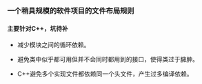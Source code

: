 

### 一个稍具规模的软件项目的文件布局规则


#### 主要针对C++，坑待补

- 减少模块之间的循环依赖。

- 避免类中似乎都可用但并不会同时都用到的接口，使得类过于臃肿。

- C++避免多个实现文件都依赖同一个头文件，产生过多编译依赖。


